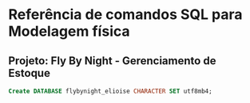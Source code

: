 # Referência de comandos SQL para Modelagem física

## Projeto: Fly By Night - Gerenciamento de Estoque

```sql
Create DATABASE flybynight_elioise CHARACTER SET utf8mb4;
```